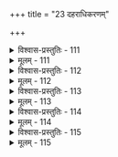+++
title = "23 दहराधिकरणम्"

+++

<details><summary>विश्वास-प्रस्तुतिः - 111</summary>

111. दह्रं हृत्पुण्डरीके गगनमभिहितन्तैत्तिरीयश्रुतौ य-  
च्छन्दोगैस्तत्र गीतं यदपि च दहराकाश इत्येतदेकम्।  
भूताद्यं तत् प्रसिद्धेर्महिमत इति न प्रत्यनीकैरनेकैः  
श्रौती च स्यात् प्रसिद्धिर्भगवति बलिनी लिङ्गवर्गैस्सनाथा॥
</details>

<details><summary>मूलम् - 111</summary>

111. दह्रं हृत्पुण्डरीके गगनमभिहितन्तैत्तिरीयश्रुतौ य-  
च्छन्दोगैस्तत्र गीतं यदपि च दहराकाश इत्येतदेकम्।  
भूताद्यं तत् प्रसिद्धेर्महिमत इति न प्रत्यनीकैरनेकैः  
श्रौती च स्यात् प्रसिद्धिर्भगवति बलिनी लिङ्गवर्गैस्सनाथा॥
</details>


<details><summary>विश्वास-प्रस्तुतिः - 112</summary>

112. बाह्याकाशश्च यावानयमपि हि तथेत्येतदक्लिष्टमीशे   
सत्यात्मप्राणशब्दा नभसि न कथमप्यन्वयं प्राप्नुवन्ति।  
कामाधारश्च योऽसौ समगणि दहराकाशवाचा़ऽत्र नित्य-  
स्तस्यैव ह्येष आत्मेत्यनुवदनमतस्तद्गुणाश्चिन्त्यकामाः॥
</details>

<details><summary>मूलम् - 112</summary>

112. बाह्याकाशश्च यावानयमपि हि तथेत्येतदक्लिष्टमीशे   
सत्यात्मप्राणशब्दा नभसि न कथमप्यन्वयं प्राप्नुवन्ति।  
कामाधारश्च योऽसौ समगणि दहराकाशवाचा़ऽत्र नित्य-  
स्तस्यैव ह्येष आत्मेत्यनुवदनमतस्तद्गुणाश्चिन्त्यकामाः॥
</details>


<details><summary>विश्वास-प्रस्तुतिः - 113</summary>

113. सर्वेशाधारतोक्त्या भवतु च हृदयव्योम तद्वाज्यधीतं  
छान्दोग्यस्थो निषादस्थपतिनयपदं ब्रह्मलोकादिशब्दः।  
आपस्तम्बश्च वैभाजनपुरमवदद्ब्रह्म सर्वात्मभूतं  
पूतस्तस्य प्राणिनस्स्युस्तदपि तदपि हि स्यात् पुरं सर्ववासात्॥
</details>

<details><summary>मूलम् - 113</summary>

113. सर्वेशाधारतोक्त्या भवतु च हृदयव्योम तद्वाज्यधीतं  
छान्दोग्यस्थो निषादस्थपतिनयपदं ब्रह्मलोकादिशब्दः।  
आपस्तम्बश्च वैभाजनपुरमवदद्ब्रह्म सर्वात्मभूतं  
पूतस्तस्य प्राणिनस्स्युस्तदपि तदपि हि स्यात् पुरं सर्ववासात्॥
</details>


<details><summary>विश्वास-प्रस्तुतिः - 114</summary>

114. जीवस्तर्ह्येष आत्मा गुणगणघटनात्तत्परामर्शदृष्टे-  
रल्पत्वाद्युक्तितश्चेत्यसदनुपधिकात्सत्यसङ््कल्पतादेः।  
विश्वैकाधारतादेरपि स खलु परो दह्रतौपाधिकी स्यात्  
प्राजापत्यात्तु वाक्यात्परसमदशया तद्गुणोक्तिर्विमुक्ते॥
</details>

<details><summary>मूलम् - 114</summary>

114. जीवस्तर्ह्येष आत्मा गुणगणघटनात्तत्परामर्शदृष्टे-  
रल्पत्वाद्युक्तितश्चेत्यसदनुपधिकात्सत्यसङ््कल्पतादेः।  
विश्वैकाधारतादेरपि स खलु परो दह्रतौपाधिकी स्यात्  
प्राजापत्यात्तु वाक्यात्परसमदशया तद्गुणोक्तिर्विमुक्ते॥
</details>


<details><summary>विश्वास-प्रस्तुतिः - 115</summary>

115. दह्राकाशोऽपवर्गप्रद इति गदितुं सम्प्रसादोक्तिरत्र  
प्राजापत्ये तु वाक्ये परपरिपठनं प्राप्यनिष्कर्षणार्थम्।  
आकाङ्क्षाद्यैस्तदेवं परतदितरयोरन्विते वाक्ययुग्मे  
युक्तन्नान्योन्यबाधप्रभृतिकमिह तत्सामरस्यं हि सौत्रम्॥
</details>

<details><summary>मूलम् - 115</summary>

115. दह्राकाशोऽपवर्गप्रद इति गदितुं सम्प्रसादोक्तिरत्र  
प्राजापत्ये तु वाक्ये परपरिपठनं प्राप्यनिष्कर्षणार्थम्।  
आकाङ्क्षाद्यैस्तदेवं परतदितरयोरन्विते वाक्ययुग्मे  
युक्तन्नान्योन्यबाधप्रभृतिकमिह तत्सामरस्यं हि सौत्रम्॥
</details>